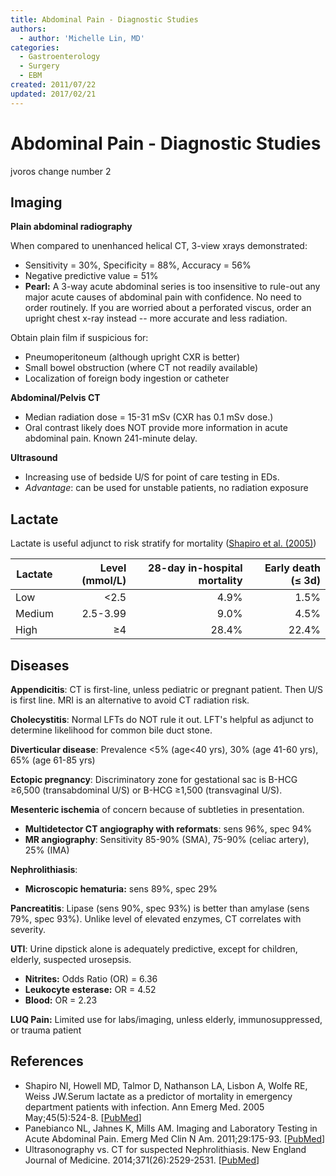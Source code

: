 ```yaml
---
title: Abdominal Pain - Diagnostic Studies
authors:
  - author: 'Michelle Lin, MD'
categories:
  - Gastroenterology
  - Surgery
  - EBM
created: 2011/07/22
updated: 2017/02/21
---
```


# Abdominal Pain - Diagnostic Studies

jvoros change number 2

## Imaging

**Plain abdominal radiography**

When compared to unenhanced helical CT, 3-view xrays demonstrated:

- Sensitivity = 30%, Specificity = 88%, Accuracy = 56%
- Negative predictive value = 51%
- **Pearl:** A 3-way acute abdominal series is too insensitive to rule-out any major acute causes of abdominal pain with confidence. No need to order routinely. If you are worried about a perforated viscus, order an upright chest x-ray instead -- more accurate and less radiation. 

Obtain plain film if suspicious for:

- Pneumoperitoneum (although upright CXR is better)
- Small bowel obstruction (where CT not readily available) 
- Localization of foreign body ingestion or catheter

**Abdominal/Pelvis CT**

- Median radiation dose = 15-31 mSv (CXR has 0.1 mSv dose.)
- Oral contrast likely does NOT provide more information in acute abdominal pain. Known 241-minute delay.

**Ultrasound**

- Increasing use of bedside U/S for point of care testing in EDs.
- _Advantage_: can be used for unstable patients, no radiation exposure 

## Lactate

Lactate is useful adjunct to risk stratify for mortality ([Shapiro et al. (2005)](https://www.ncbi.nlm.nih.gov/pubmed/15855951))

| Lactate | Level (mmol/L) | 28-day in-hospital mortality | Early death (≤ 3d) |
| ------- | -------------: | ---------------------------: | -----------------: |
| Low     |        &lt;2.5 |                         4.9% |               1.5% |
| Medium  |       2.5-3.99 |                         9.0% |               4.5% |
| High    |             ≥4 |                        28.4% |              22.4% |

## Diseases

**Appendicitis**: CT is first-line, unless pediatric or pregnant patient. Then U/S is first line. MRI is an alternative to avoid CT radiation risk.

**Cholecystitis**: Normal LFTs do NOT rule it out. LFT's helpful as adjunct to determine likelihood for common bile duct stone.

**Diverticular disease**: Prevalence &lt;5% (age&lt;40 yrs), 30% (age 41-60 yrs), 65% (age 61-85 yrs)

**Ectopic pregnancy**: Discriminatory zone for gestational sac is B-HCG ≥6,500 (transabdominal U/S) or B-HCG ≥1,500 (transvaginal U/S).

**Mesenteric ischemia** of concern because of subtleties in presentation.

- **Multidetector CT angiography with reformats**: sens 96%, spec 94%
- **MR angiography**: Sensitivity 85-90% (SMA), 75-90% (celiac artery), 25% (IMA) 

**Nephrolithiasis**:

- **Microscopic hematuria:** sens 89%, spec 29%

**Pancreatitis**: Lipase (sens 90%, spec 93%) is better than amylase (sens 79%, spec 93%). Unlike level of elevated enzymes, CT correlates with severity.

**UTI**: Urine dipstick alone is adequately predictive, except for children, elderly, suspected urosepsis.

- **Nitrites:** Odds Ratio (OR) = 6.36
- **Leukocyte esterase:** OR = 4.52 
- **Blood:** OR = 2.23

**LUQ Pain:** Limited use for labs/imaging, unless elderly, immunosuppressed, or trauma patient

## References

- Shapiro NI, Howell MD, Talmor D, Nathanson LA, Lisbon A, Wolfe RE, Weiss JW.Serum lactate as a predictor of mortality in emergency department patients with infection. Ann Emerg Med. 2005 May;45(5):524-8. \[[PubMed](https://www.ncbi.nlm.nih.gov/pubmed/15855951)]
- Panebianco NL, Jahnes K, Mills AM. Imaging and Laboratory Testing in Acute Abdominal Pain. Emerg Med Clin N Am. 2011;29:175-93. \[[PubMed](https://www.ncbi.nlm.nih.gov/pubmed/?term=21515175)]
- Ultrasonography vs. CT for suspected Nephrolithiasis. New England Journal of Medicine. 2014;371(26):2529-2531. \[[PubMed](https://www.ncbi.nlm.nih.gov/pubmed/?term=25229916)]
